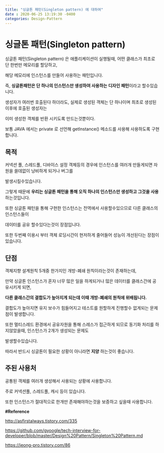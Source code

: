 ```yaml
---
title: "싱글톤 패턴(Singleton pattern) 에 대하여"
date : 2020-06-25 13:19:30 -0400
categories: Design-Pattern
---
```



# 싱글톤 패턴(Singleton pattern)

싱글톤 패턴(Singleton pattern) 은 애플리케이션이 실행될때, 어떤 클래스가 최초로 단 한번만 메모리를 할당하고,

해당 메모리에 인스턴스를 만들어 사용하는 패턴입니다.

즉, **싱글톤패턴은 단 하나의 인스턴스만 생성하여 사용하는 디자인 패턴**이라고 할수있습니다.

생성자가 여러번 호출된다 하더라도, 실제로 생성된 객체는 단 하나이며 최초로 생성된 이후에 호출된 생성자는

이미 생성한 객체를 반환 시키도록 만드는것뿐이다.

보통 JAVA 에서는 private 로 선언해 getInstance() 메소드를 사용해 사용하도록 구현합니다.



## 목적

커넥션 풀, 스레드풀, 디바이스 설정 객체등의 경우에 인스턴스를 여러개 만들게되면 자원을 쓸데없이 낭비하게 되거나 버그를

발생시킬수있습니다.

그렇게 때문에 **우리는 싱글톤 패턴을 통해 오직 하나의 인스턴스만 생성하고 그것을 사용**하는것입니다.

또한 싱글톤 패턴을 통해 구현한 인스턴스는 전역에서 사용할수있으므로 다른 클래스의 인스턴스들이

데이터를 공유 할수있다는것이 장점입니다.

또한 두번째 이용시 부터 객체 로딩시간이 현저하게 줄어들어 성능이 개선된다는 장점이있습니다.



## 단점

객체지향 설계원칙 5개중 한가지인 개방-폐쇄 원칙이라는것이 존재하는데,

만약 싱글톤 인스턴스가 혼자 너무 많은 일을 하게되거나 많은 데이터를 클래스간에 공유시키게 되면,

**다른 클래스간의 결합도가 높아지게 되는데 이때 개방-폐쇄의 원칙에 위배됩니다.**

결합도가 높아지면 유지 보수가 힘들어지고 테스트를 원할하게 진행할수 없게되는 문제점이 발생합니다.


또한 멀티스레드 환경에서 공유자원을 통해 스레스가 접근하게 되므로 동기화 처리를 하지않았을때, 인스턴스가 2개가 생성되는 문제도

발생할수있습니다.

따라서 반드시 싱글톤이 필요한 상황이 아니라면 **지양** 하는것이 좋습니다.


## 주된 사용처

공통된 객체를 여러개 생성해서 사용되는 상황에 사용합니다.

주로 커넥션풀, 스레드풀,  캐시 등이 있습니다.

또한 인스턴스가 절대적으로 한개만 존재해야하는것을 보증하고 싶을때 사용합니다.





**#Reference**

http://asfirstalways.tistory.com/335

https://github.com/gyoogle/tech-interview-for-developer/blob/master/Design%20Pattern/Singleton%20Pattern.md

https://jeong-pro.tistory.com/86

